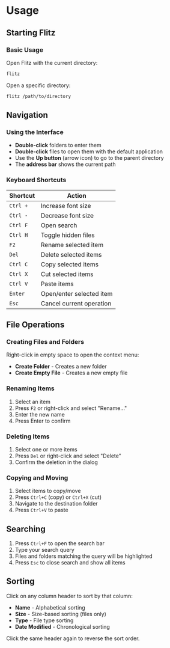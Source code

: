# Usage

## Starting Flitz

### Basic Usage

Open Flitz with the current directory:
```bash
flitz
```

Open a specific directory:
```bash
flitz /path/to/directory
```

## Navigation

### Using the Interface

- **Double-click** folders to enter them
- **Double-click** files to open them with the default application
- Use the **Up button** (arrow icon) to go to the parent directory
- The **address bar** shows the current path

### Keyboard Shortcuts

| Shortcut | Action |
|----------|--------|
| `Ctrl +` | Increase font size |
| `Ctrl -` | Decrease font size |
| `Ctrl F` | Open search |
| `Ctrl H` | Toggle hidden files |
| `F2` | Rename selected item |
| `Del` | Delete selected items |
| `Ctrl C` | Copy selected items |
| `Ctrl X` | Cut selected items |
| `Ctrl V` | Paste items |
| `Enter` | Open/enter selected item |
| `Esc` | Cancel current operation |

## File Operations

### Creating Files and Folders

Right-click in empty space to open the context menu:
- **Create Folder** - Creates a new folder
- **Create Empty File** - Creates a new empty file

### Renaming Items

1. Select an item
2. Press `F2` or right-click and select "Rename..."
3. Enter the new name
4. Press Enter to confirm

### Deleting Items

1. Select one or more items
2. Press `Del` or right-click and select "Delete"
3. Confirm the deletion in the dialog

### Copying and Moving

1. Select items to copy/move
2. Press `Ctrl+C` (copy) or `Ctrl+X` (cut)
3. Navigate to the destination folder
4. Press `Ctrl+V` to paste

## Searching

1. Press `Ctrl+F` to open the search bar
2. Type your search query
3. Files and folders matching the query will be highlighted
4. Press `Esc` to close search and show all items

## Sorting

Click on any column header to sort by that column:
- **Name** - Alphabetical sorting
- **Size** - Size-based sorting (files only)
- **Type** - File type sorting
- **Date Modified** - Chronological sorting

Click the same header again to reverse the sort order.
